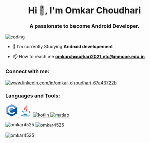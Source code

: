 <h1 align="center">Hi 👋, I'm Omkar Choudhari</h1>
<h3 align="center">A passionate to become Android Developer.</h3>

<img align="righta" alt="coding" width="400" >

- 🔭 I’m currently Studying **Android developement**

- 📫 How to reach me **omkarchoudhari2021.etc@mmcoe.edu.in**

<h3 align="left">Connect with me:</h3>
<p align="left">
<a href="https://linkedin.com/in/www.linkedin.com/in/omkar-choudhari-67a43722b" target="blank"><img align="center" src="https://raw.githubusercontent.com/rahuldkjain/github-profile-readme-generator/master/src/images/icons/Social/linked-in-alt.svg" alt="www.linkedin.com/in/omkar-choudhari-67a43722b" height="30" width="40" /></a>
</p>

<h3 align="left">Languages and Tools:</h3>
<p align="left"> <a href="https://www.cprogramming.com/" target="_blank" rel="noreferrer"> <img src="https://raw.githubusercontent.com/devicons/devicon/master/icons/c/c-original.svg" alt="c" width="40" height="40"/> </a> <a href="https://www.java.com" target="_blank" rel="noreferrer"> <img src="https://raw.githubusercontent.com/devicons/devicon/master/icons/java/java-original.svg" alt="java" width="40" height="40"/> </a> <a href="https://kotlinlang.org" target="_blank" rel="noreferrer"> <img src="https://www.vectorlogo.zone/logos/kotlinlang/kotlinlang-icon.svg" alt="kotlin" width="40" height="40"/> </a> <a href="https://www.mathworks.com/" target="_blank" rel="noreferrer"> <img src="https://upload.wikimedia.org/wikipedia/commons/2/21/Matlab_Logo.png" alt="matlab" width="40" height="40"/> </a> </p>

<p><img align="left" src="https://github-readme-stats.vercel.app/api/top-langs?username=omkar4525&show_icons=true&locale=en&layout=compact" alt="omkar4525" /></p>

<p>&nbsp;<img align="center" src="https://github-readme-stats.vercel.app/api?username=omkar4525&show_icons=true&locale=en" alt="omkar4525" /></p>

<p><img align="center" src="https://github-readme-streak-stats.herokuapp.com/?user=omkar4525&" alt="omkar4525" /></p>
